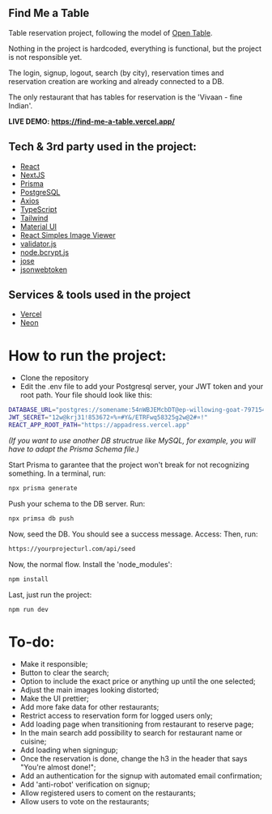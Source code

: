 ## Find Me a Table

Table reservation project, following the model of [Open Table](https://www.opentable.com/).

Nothing in the project is hardcoded, everything is functional, but the project is not responsible yet.

The login, signup, logout, search (by city), reservation times and reservation creation are working and already connected to a DB.

The only restaurant that has tables for reservation is the 'Vivaan - fine Indian'.

**LIVE DEMO: https://find-me-a-table.vercel.app/**

## Tech & 3rd party used in the project:
- [React](https://react.dev/)
- [NextJS](https://nextjs.org/)
- [Prisma](https://www.prisma.io/)
- [PostgreSQL](https://www.postgresql.org/)
- [Axios](https://axios-http.com/docs/intro)
- [TypeScript](https://www.typescriptlang.org/)
- [Tailwind](https://tailwindcss.com/)
- [Material UI](https://mui.com/)
- [React Simples Image Viewer](https://www.npmjs.com/package/react-simple-image-viewer)
- [validator.js](https://www.npmjs.com/package/validator)
- [node.bcrypt.js](https://www.npmjs.com/package/bcrypt)
- [jose](https://www.npmjs.com/package/jose)
- [jsonwebtoken](https://www.npmjs.com/package/jsonwebtoken)

## Services & tools used in the project
- [Vercel](https://vercel.com/)
- [Neon](https://neon.tech/)

# How to run the project:
- Clone the repository
- Edit the .env file to add your Postgresql server, your JWT token and your root path. Your file should look like this:

```bash
DATABASE_URL="postgres://somename:54nWBJEMcbDT@ep-willowing-goat-797154.eu-central-1.aws.neon.tech/dbname"
JWT_SECRET="12w@krj31!853672¤%¤#Y&/ETRFwq58325g2w@2#¤!"
REACT_APP_ROOT_PATH="https://appadress.vercel.app"
```
*(If you want to use another DB structrue like MySQL, for example, you will have to adapt the Prisma Schema file.)*

Start Prisma to garantee that the project won't break for not recognizing something. In a terminal, run:
```bash
npx prisma generate
```
Push your schema to the DB server. Run:
```bash
npx primsa db push
```
Now, seed the DB. You should see a success message. Access:
Then, run:
```bash
https://yourprojecturl.com/api/seed
```
Now, the normal flow. Install the 'node_modules':
```bash
npm install
```
Last, just run the project:
```bash
npm run dev
```

# To-do:
- Make it responsible;
- Button to clear the search;
- Option to include the exact price or anything up until the one selected;
- Adjust the main images looking distorted;
- Make the UI prettier;
- Add more fake data for other restaurants;
- Restrict access to reservation form for logged users only;
- Add loading page when transitioning from restaurant to reserve page;
- In the main search add possibility to search for restaurant name or cuisine;
- Add loading when signingup;
- Once the reservation is done, change the h3 in the header that says "You're almost done!";
- Add an authentication for the signup with automated email confirmation;
- Add 'anti-robot' verification on signup;
- Allow registered users to coment on the restaurants;
- Allow users to vote on the restaurants;

